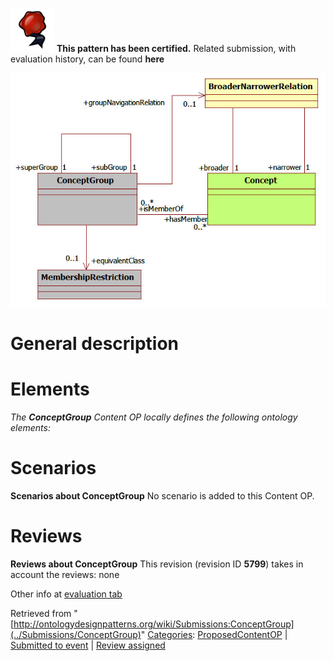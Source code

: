 [![](../images/thumb/b/b5/Certified.png/70px-Certified.png)](../Image/Certified.png "Certified.png") __This pattern has been certified.__
Related submission, with evaluation history, can be found __here__






[![Image:ConceptGroupPattern.jpg](../images/e/e8/ConceptGroupPattern.jpg)](../Image/ConceptGroupPattern.jpg "Image:ConceptGroupPattern.jpg")




#  General description


  




#  Elements


_The __ConceptGroup__ Content OP locally defines the following ontology elements:_


  




#  Scenarios



__Scenarios about ConceptGroup__
No scenario is added to this Content OP.




#  Reviews



__Reviews about ConceptGroup__
This revision (revision ID __5799__) takes in account the reviews: none


Other info at [evaluation tab](http://ontologydesignpatterns.org/wiki/index.php?title=Submissions:ConceptGroup&action=evaluation "http://ontologydesignpatterns.org/wiki/index.php?title=Submissions:ConceptGroup&action=evaluation")




  






Retrieved from "[http://ontologydesignpatterns.org/wiki/Submissions:ConceptGroup](../Submissions/ConceptGroup)"
 [Categories](http://ontologydesignpatterns.org/wiki/Special:Categories "Special:Categories"): [ProposedContentOP](../Category/ProposedContentOP "Category:ProposedContentOP") | [Submitted to event](../Category/Submitted_to_event "Category:Submitted to event") | [Review assigned](../Category/Review_assigned "Category:Review assigned")